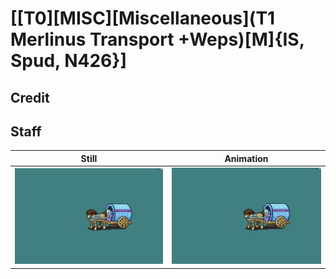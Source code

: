 # [\[T0\]\[MISC\]\[Miscellaneous\]\(T1 Merlinus Transport +Weps\)\[M\]{IS, Spud, N426}]

## Credit


	
## Staff

| Still | Animation |
| :---: | :-------: |
| ![Staff still](./Staff_000.png) | ![Staff animation](./Staff.gif) |
